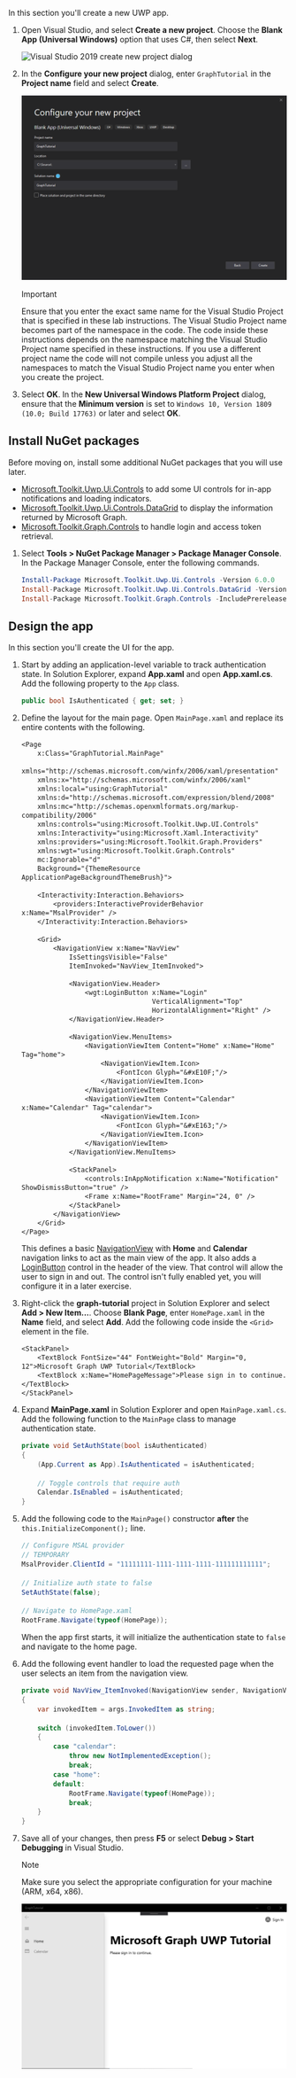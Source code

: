 <!-- markdownlint-disable MD002 MD041 -->

In this section you'll create a new UWP app.

1. Open Visual Studio, and select **Create a new project**. Choose the **Blank App (Universal Windows)** option that uses C#, then select **Next**.

    ![Visual Studio 2019 create new project dialog](./images/vs-create-new-project.png)

1. In the **Configure your new project** dialog, enter `GraphTutorial` in the **Project name** field and select **Create**.

    ![Visual Studio 2019 configure new project dialog](./images/vs-configure-new-project.png)

    > [!IMPORTANT]
    > Ensure that you enter the exact same name for the Visual Studio Project that is specified in these lab instructions. The Visual Studio Project name becomes part of the namespace in the code. The code inside these instructions depends on the namespace matching the Visual Studio Project name specified in these instructions. If you use a different project name the code will not compile unless you adjust all the namespaces to match the Visual Studio Project name you enter when you create the project.

1. Select **OK**. In the **New Universal Windows Platform Project** dialog, ensure that the **Minimum version** is set to `Windows 10, Version 1809 (10.0; Build 17763)` or later and select **OK**.

## Install NuGet packages

Before moving on, install some additional NuGet packages that you will use later.

- [Microsoft.Toolkit.Uwp.Ui.Controls](https://www.nuget.org/packages/Microsoft.Toolkit.Uwp.Ui.Controls/) to add some UI controls for in-app notifications and loading indicators.
- [Microsoft.Toolkit.Uwp.Ui.Controls.DataGrid](https://www.nuget.org/packages/Microsoft.Toolkit.Uwp.Ui.Controls.DataGrid/) to display the information returned by Microsoft Graph.
- [Microsoft.Toolkit.Graph.Controls](https://www.nuget.org/packages/Microsoft.Toolkit.Graph.Controls) to handle login and access token retrieval.

1. Select **Tools > NuGet Package Manager > Package Manager Console**. In the Package Manager Console, enter the following commands.

    ```powershell
    Install-Package Microsoft.Toolkit.Uwp.Ui.Controls -Version 6.0.0
    Install-Package Microsoft.Toolkit.Uwp.Ui.Controls.DataGrid -Version 6.0.0
    Install-Package Microsoft.Toolkit.Graph.Controls -IncludePrerelease
    ```

## Design the app

In this section you'll create the UI for the app.

1. Start by adding an application-level variable to track authentication state. In Solution Explorer, expand **App.xaml** and open **App.xaml.cs**. Add the following property to the `App` class.

    ```csharp
    public bool IsAuthenticated { get; set; }
    ```

1. Define the layout for the main page. Open `MainPage.xaml` and replace its entire contents with the following.

    ```xaml
    <Page
        x:Class="GraphTutorial.MainPage"
        xmlns="http://schemas.microsoft.com/winfx/2006/xaml/presentation"
        xmlns:x="http://schemas.microsoft.com/winfx/2006/xaml"
        xmlns:local="using:GraphTutorial"
        xmlns:d="http://schemas.microsoft.com/expression/blend/2008"
        xmlns:mc="http://schemas.openxmlformats.org/markup-compatibility/2006"
        xmlns:controls="using:Microsoft.Toolkit.Uwp.UI.Controls"
        xmlns:Interactivity="using:Microsoft.Xaml.Interactivity"
        xmlns:providers="using:Microsoft.Toolkit.Graph.Providers"
        xmlns:wgt="using:Microsoft.Toolkit.Graph.Controls"
        mc:Ignorable="d"
        Background="{ThemeResource ApplicationPageBackgroundThemeBrush}">

        <Interactivity:Interaction.Behaviors>
            <providers:InteractiveProviderBehavior x:Name="MsalProvider" />
        </Interactivity:Interaction.Behaviors>

        <Grid>
            <NavigationView x:Name="NavView"
                IsSettingsVisible="False"
                ItemInvoked="NavView_ItemInvoked">

                <NavigationView.Header>
                    <wgt:LoginButton x:Name="Login"
                                     VerticalAlignment="Top"
                                     HorizontalAlignment="Right" />
                </NavigationView.Header>

                <NavigationView.MenuItems>
                    <NavigationViewItem Content="Home" x:Name="Home" Tag="home">
                        <NavigationViewItem.Icon>
                            <FontIcon Glyph="&#xE10F;"/>
                        </NavigationViewItem.Icon>
                    </NavigationViewItem>
                    <NavigationViewItem Content="Calendar" x:Name="Calendar" Tag="calendar">
                        <NavigationViewItem.Icon>
                            <FontIcon Glyph="&#xE163;"/>
                        </NavigationViewItem.Icon>
                    </NavigationViewItem>
                </NavigationView.MenuItems>

                <StackPanel>
                    <controls:InAppNotification x:Name="Notification" ShowDismissButton="true" />
                    <Frame x:Name="RootFrame" Margin="24, 0" />
                </StackPanel>
            </NavigationView>
        </Grid>
    </Page>
    ```

    This defines a basic [NavigationView](/uwp/api/windows.ui.xaml.controls.navigationview) with **Home** and **Calendar** navigation links to act as the main view of the app. It also adds a [LoginButton](https://github.com/windows-toolkit/Graph-Controls) control in the header of the view. That control will allow the user to sign in and out. The control isn't fully enabled yet, you will configure it in a later exercise.

1. Right-click the **graph-tutorial** project in Solution Explorer and select **Add > New Item...**. Choose **Blank Page**, enter `HomePage.xaml` in the **Name** field, and select **Add**. Add the following code inside the `<Grid>` element in the file.

    ```xaml
    <StackPanel>
        <TextBlock FontSize="44" FontWeight="Bold" Margin="0, 12">Microsoft Graph UWP Tutorial</TextBlock>
        <TextBlock x:Name="HomePageMessage">Please sign in to continue.</TextBlock>
    </StackPanel>
    ```

1. Expand **MainPage.xaml** in Solution Explorer and open `MainPage.xaml.cs`. Add the following function to the `MainPage` class to manage authentication state.

    ```csharp
    private void SetAuthState(bool isAuthenticated)
    {
        (App.Current as App).IsAuthenticated = isAuthenticated;

        // Toggle controls that require auth
        Calendar.IsEnabled = isAuthenticated;
    }
    ```

1. Add the following code to the `MainPage()` constructor **after** the `this.InitializeComponent();` line.

    ```csharp
    // Configure MSAL provider
    // TEMPORARY
    MsalProvider.ClientId = "11111111-1111-1111-1111-111111111111";

    // Initialize auth state to false
    SetAuthState(false);

    // Navigate to HomePage.xaml
    RootFrame.Navigate(typeof(HomePage));
    ```

    When the app first starts, it will initialize the authentication state to `false` and navigate to the home page.

1. Add the following event handler to load the requested page when the user selects an item from the navigation view.

    ```csharp
    private void NavView_ItemInvoked(NavigationView sender, NavigationViewItemInvokedEventArgs args)
    {
        var invokedItem = args.InvokedItem as string;

        switch (invokedItem.ToLower())
        {
            case "calendar":
                throw new NotImplementedException();
                break;
            case "home":
            default:
                RootFrame.Navigate(typeof(HomePage));
                break;
        }
    }
    ```

1. Save all of your changes, then press **F5** or select **Debug > Start Debugging** in Visual Studio.

    > [!NOTE]
    > Make sure you select the appropriate configuration for your machine (ARM, x64, x86).

    ![A screenshot of the home page](./images/create-app-01.png)

